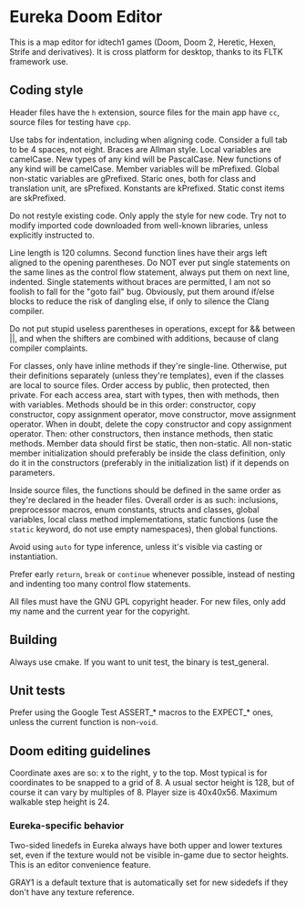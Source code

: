 # Eureka Doom Editor

This is a map editor for idtech1 games (Doom, Doom 2, Heretic, Hexen, Strife and derivatives).
It is cross platform for desktop, thanks to its FLTK framework use.

## Coding style

Header files have the `h` extension, source files for the main app have `cc`, source files for testing have `cpp`.

Use tabs for indentation, including when aligning code. Consider a full tab to be 4 spaces, not eight.
Braces are Allman style. Local variables are camelCase. New types of any kind will be PascalCase.
New functions of any kind will be camelCase. Member variables will be mPrefixed. Global non-static
variables are gPrefixed. Staric ones, both for class and translation unit, are sPrefixed. Konstants
are kPrefixed. Static const items are skPrefixed.

Do not restyle existing code. Only apply the style for new code. Try not to modify imported code downloaded from
well-known libraries, unless explicitly instructed to.

Line length is 120 columns. Second function lines have their args left aligned to the opening
parentheses. Do NOT ever put single statements on the same lines as the control flow statement,
always put them on next line, indented. Single statements without braces are permitted, I am not so
foolish to fall for the "goto fail" bug. Obviously, put them around if/else blocks to reduce the
risk of dangling else, if only to silence the Clang compiler.

Do not put stupid useless parentheses in operations, except for && between ||, and when the shifters
are combined with additions, because of clang compiler complaints.

For classes, only have inline methods if they're single-line. Otherwise, put their definitions separately
(unless they're templates), even if the classes are local to source files. Order access by public, then protected, then
private. For each access area, start with types, then with methods, then with variables. Methods should be in this
order: constructor, copy constructor, copy assignment operator, move constructor, move assignment operator. When in
doubt, delete the copy constructor and copy assignment operator. Then: other constructors, then instance methods, then
static methods. Member data should first be static, then non-static. All non-static member initialization should
preferably be inside the class definition, only do it in the constructors (preferably in the initialization list) if it
depends on parameters.

Inside source files, the functions should be defined in the same order as they're declared in the header files. Overall
order is as such: inclusions, preprocessor macros, enum constants, structs and classes, global variables, local class
method implementations, static functions (use the `static` keyword, do not use empty namespaces), then global functions.

Avoid using `auto` for type inference, unless it's visible via casting or instantiation.

Prefer early `return`, `break` or `continue` whenever possible, instead of nesting and indenting too many control flow statements.

All files must have the GNU GPL copyright header. For new files, only add my name and the current year
for the copyright.

## Building
Always use cmake. If you want to unit test, the binary is test_general.

## Unit tests
Prefer using the Google Test ASSERT_* macros to the EXPECT_* ones, unless the current function is non-`void`.

## Doom editing guidelines
Coordinate axes are so: x to the right, y to the top. Most typical is for coordinates to be snapped to a grid of 8.
A usual sector height is 128, but of course it can vary by multiples of 8. Player size is 40x40x56.
Maximum walkable step height is 24.

### Eureka-specific behavior
Two-sided linedefs in Eureka always have both upper and lower textures set, even if the texture would not be visible in-game
due to sector heights. This is an editor convenience feature.

GRAY1 is a default texture that is automatically set for new sidedefs if they don't have any texture reference.
